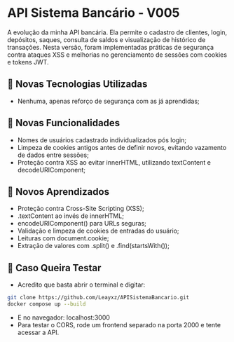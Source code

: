# API Sistema Bancário - V005
A evolução da minha API bancária. Ela permite o cadastro de clientes, login, depósitos, saques, consulta de saldos e visualização de histórico de transações. Nesta versão, foram implementadas práticas de segurança contra ataques XSS e melhorias no gerenciamento de sessões com cookies e tokens JWT.

## 🚀 Novas Tecnologias Utilizadas
- Nenhuma, apenas reforço de segurança com as já aprendidas;

## 📌 Novas Funcionalidades
- Nomes de usuários cadastrado individualizados pós login;
- Limpeza de cookies antigos antes de definir novos, evitando vazamento de dados entre sessões;
- Proteção contra XSS ao evitar innerHTML, utilizando textContent e decodeURIComponent;

## 🧠 Novos Aprendizados
- Proteção contra Cross-Site Scripting (XSS);
- .textContent ao invés de innerHTML;
- encodeURIComponent() para URLs seguras;
- Validação e limpeza de cookies de entradas do usuário;
- Leituras com document.cookie;
- Extração de valores com .split() e .find(startsWith());

## 🧪 Caso Queira Testar
- Acredito que basta abrir o terminal e digitar:
```bash
git clone https://github.com/Leayxz/APISistemaBancario.git
docker compose up --build
```
- E no navegador: localhost:3000
- Para testar o CORS, rode um frontend separado na porta 2000 e tente acessar a API.